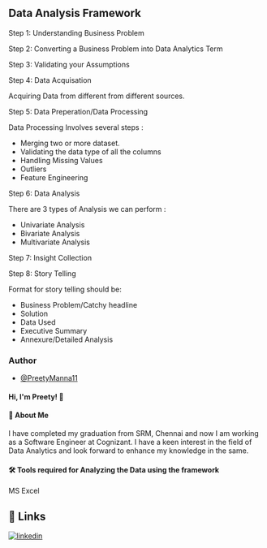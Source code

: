 ## Data Analysis Framework

Step 1: Understanding Business Problem

Step 2: Converting a Business Problem into Data Analytics Term

Step 3: Validating your Assumptions

Step 4: Data Acquisation

Acquiring Data from different from different sources.

Step 5: Data Preperation/Data Processing

Data Processing Involves several steps :
* Merging two or more dataset.
* Validating the data type of all the columns
* Handling Missing Values
* Outliers
* Feature Engineering

Step 6: Data Analysis

There are 3 types of Analysis we can perform :
* Univariate Analysis
* Bivariate Analysis
* Multivariate Analysis 

Step 7: Insight Collection

Step 8: Story Telling

Format for story telling should be:
* Business Problem/Catchy headline
* Solution
* Data Used
* Executive Summary
* Annexure/Detailed Analysis


### Author

- [@PreetyManna11](https://github.com/PreetyManna11)


#### Hi, I'm Preety! 👋


#### 🚀 About Me
I have completed my graduation from SRM, Chennai and now I am working as a Software Engineer at Cognizant. I have a keen interest in the field of Data Analytics and look forward to enhance my knowledge in the same. 


#### 🛠 Tools required for Analyzing the Data using the framework
MS Excel


## 🔗 Links
[![linkedin](https://img.shields.io/badge/linkedin-0A66C2?style=for-the-badge&logo=linkedin&logoColor=white)](https://www.linkedin.com/in/preety-manna-687a73194/) 

